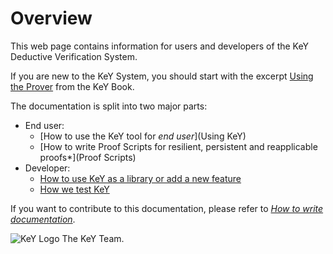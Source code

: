 # Overview

This web page contains information for users and developers of the KeY
Deductive Verification System.

If you are new to the KeY System, you should start with the excerpt [Using the Prover](UsingKeyBook) from the KeY Book.


The documentation is split into two major parts:

* End user: 
    * [How to use the KeY tool for *end user*](Using KeY)
    * [How to write Proof Scripts for resilient, persistent and reapplicable proofs*](Proof Scripts)
* Developer:
    * [How to use KeY as a library or add a new feature](Development)
    * [How we test KeY](Testing)
  

If you want to contribute to this documentation, please refer to [*How to
write documentation*](howtodoc/).



![KeY Logo](https://git.key-project.org/uploads/-/system/appearance/logo/1/key-color.png)
The KeY Team.

